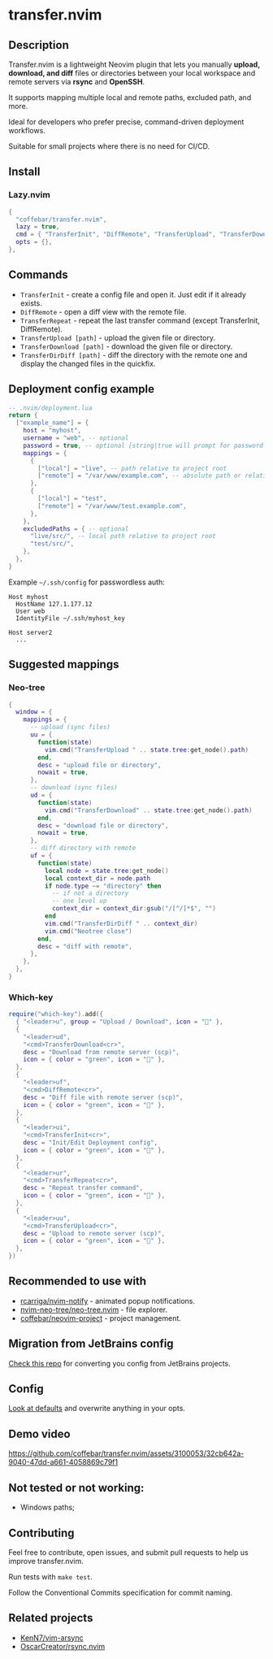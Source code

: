 # transfer.nvim

## Description

Transfer.nvim is a lightweight Neovim plugin that lets you manually **upload, download, and diff** files or directories between your local workspace and remote servers via **rsync** and **OpenSSH**.

It supports mapping multiple local and remote paths, excluded path, and more. 

Ideal for developers who prefer precise, command-driven deployment workflows. 

Suitable for small projects where there is no need for CI/CD.

## Install

### Lazy.nvim

```lua
{
  "coffebar/transfer.nvim",
  lazy = true,
  cmd = { "TransferInit", "DiffRemote", "TransferUpload", "TransferDownload", "TransferDirDiff", "TransferRepeat" },
  opts = {},
},
```

## Commands

- `TransferInit` - create a config file and open it. Just edit if it already exists.
- `DiffRemote` - open a diff view with the remote file.
- `TransferRepeat` - repeat the last transfer command (except TransferInit, DiffRemote).
- `TransferUpload [path]` - upload the given file or directory.
- `TransferDownload [path]` - download the given file or directory.
- `TransferDirDiff [path]` - diff the directory with the remote one and display the changed files in the quickfix.

## Deployment config example

```lua
-- .nvim/deployment.lua
return {
  ["example_name"] = {
    host = "myhost",
    username = "web", -- optional
    password = true, -- optional [string|true will prompt for password each time]
    mappings = {
      {
        ["local"] = "live", -- path relative to project root
        ["remote"] = "/var/www/example.com", -- absolute path or relative to user home
      },
      {
        ["local"] = "test",
        ["remote"] = "/var/www/test.example.com",
      },
    },
    excludedPaths = { -- optional
      "live/src/", -- local path relative to project root
      "test/src/",
    },
  },
}
```

Example `~/.ssh/config` for passwordless auth:

```ssh
Host myhost
  HostName 127.1.177.12
  User web
  IdentityFile ~/.ssh/myhost_key

Host server2
  ...
```

## Suggested mappings

### Neo-tree

```lua
{
  window = {
    mappings = {
      -- upload (sync files)
      uu = {
        function(state)
          vim.cmd("TransferUpload " .. state.tree:get_node().path)
        end,
        desc = "upload file or directory",
        nowait = true,
      },
      -- download (sync files)
      ud = {
        function(state)
          vim.cmd("TransferDownload" .. state.tree:get_node().path)
        end,
        desc = "download file or directory",
        nowait = true,
      },
      -- diff directory with remote
      uf = {
        function(state)
          local node = state.tree:get_node()
          local context_dir = node.path
          if node.type ~= "directory" then
            -- if not a directory
            -- one level up
            context_dir = context_dir:gsub("/[^/]*$", "")
          end
          vim.cmd("TransferDirDiff " .. context_dir)
          vim.cmd("Neotree close")
        end,
        desc = "diff with remote",
      },
    },
  },
}
```

### Which-key

```lua
require("which-key").add({
  { "<leader>u", group = "Upload / Download", icon = "" },
  {
    "<leader>ud",
    "<cmd>TransferDownload<cr>",
    desc = "Download from remote server (scp)",
    icon = { color = "green", icon = "󰇚" },
  },
  {
    "<leader>uf",
    "<cmd>DiffRemote<cr>",
    desc = "Diff file with remote server (scp)",
    icon = { color = "green", icon = "" },
  },
  {
    "<leader>ui",
    "<cmd>TransferInit<cr>",
    desc = "Init/Edit Deployment config",
    icon = { color = "green", icon = "" },
  },
  {
    "<leader>ur",
    "<cmd>TransferRepeat<cr>",
    desc = "Repeat transfer command",
    icon = { color = "green", icon = "󰑖" },
  },
  {
    "<leader>uu",
    "<cmd>TransferUpload<cr>",
    desc = "Upload to remote server (scp)",
    icon = { color = "green", icon = "󰕒" },
  },
})
```

## Recommended to use with

- [rcarriga/nvim-notify](https://github.com/rcarriga/nvim-notify) - animated popup notifications.
- [nvim-neo-tree/neo-tree.nvim](https://github.com/nvim-neo-tree/neo-tree.nvim) - file explorer.
- [coffebar/neovim-project](https://github.com/coffebar/neovim-project) - project management.

## Migration from JetBrains config

[Check this repo](https://github.com/coffebar/jetbrains-deployment-config-to-lua) for converting you config from JetBrains projects.

## Config

[Look at defaults](https://github.com/coffebar/transfer.nvim/blob/main/lua/transfer/config.lua) and overwrite anything in your opts.

## Demo video

https://github.com/coffebar/transfer.nvim/assets/3100053/32cb642a-9040-47dd-a661-4058869c79f1

## Not tested or not working:

- Windows paths;

## Contributing

Feel free to contribute, open issues, and submit pull requests to help us improve transfer.nvim.

Run tests with `make test`.

Follow the Conventional Commits specification for commit naming.

## Related projects

- [KenN7/vim-arsync](https://github.com/KenN7/vim-arsync)
- [OscarCreator/rsync.nvim](https://github.com/OscarCreator/rsync.nvim)

